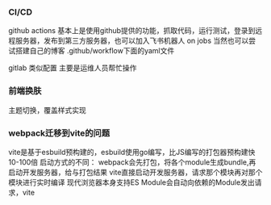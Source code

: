 ### CI/CD
github actions 基本上是使用github提供的功能，抓取代码，运行测试，登录到远程服务器，发布到第三方服务器，也可以加入飞书机器人
on jobs 当然也可以尝试搭建自己的博客
.github/workflow下面的yaml文件

gitlab 类似配置 主要是运维人员帮忙操作

### 前端换肤
主题切换，覆盖样式实现


### webpack迁移到vite的问题

vite是基于esbuild预构建的，esbuild使用go编写，比JS编写的打包器预构建快10-100倍
启动方式的不同：
webpack会先打包，将各个module生成bundle,再启动开发服务器，给与打包结果
vite直接启动开发服务器，请求那个模块再对那个模块进行实时编译
现代浏览器本身支持ES Module会自动向依赖的Module发出请求，vite